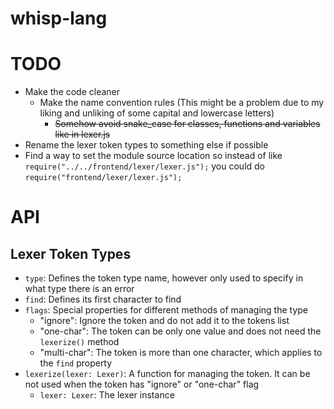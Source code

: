 # whisp-lang

# TODO
- Make the code cleaner
	+ Make the name convention rules (This might be a problem due to my liking and unliking of some capital and lowercase letters)
		* ~~Somehow avoid snake_case for classes, functions and variables like in lexer.js~~
- Rename the lexer token types to something else if possible
- Find a way to set the module source location so instead of like `require("../../frontend/lexer/lexer.js");` you could do `require("frontend/lexer/lexer.js");`

# API

## Lexer Token Types
- `type`: Defines the token type name, however only used to specify in what type there is an error
- `find`: Defines its first character to find
- `flags`: Special properties for different methods of managing the type
	+ "ignore": Ignore the token and do not add it to the tokens list
	+ "one-char": The token can be only one value and does not need the `lexerize()` method
	+ "multi-char": The token is more than one character, which applies to the `find` property
- `lexerize(lexer: Lexer)`: A function for managing the token. It can be not used when the token has "ignore" or "one-char" flag
	+ `lexer: Lexer`: The lexer instance